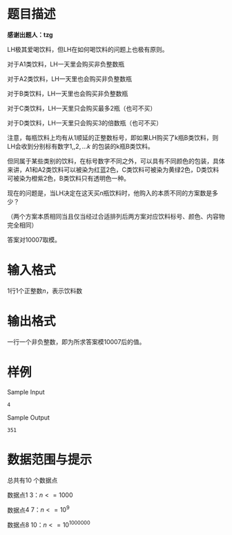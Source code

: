 
# 题目描述

**感谢出题人：tzg**

$\text{LH}$极其爱喝饮料，但$\text{LH}$在如何喝饮料的问题上也极有原则。

对于$\text{A1}$类饮料，$\text{LH}$一天里会购买非负整数瓶 

对于$\text{A2}$类饮料，$\text{LH}$一天里也会购买非负整数瓶 

对于$\text{B}$类饮料，$\text{LH}$一天里也会购买非负整数瓶 

对于$\text{C}$类饮料，$\text{LH}$一天里只会购买最多$2$瓶（也可不买） 

对于$\text{D}$类饮料，$\text{LH}$一天里只会购买$3$的倍数瓶（也可不买） 

注意，每瓶饮料上均有从$1$顺延的正整数标号，即如果$\text{LH}$购买了$\text{k}$瓶$\text{B}$类饮料，则$\text{LH}$会收到分别标有数字$1,,2,…k$
的包装的$\text{k}$瓶$\text{B}$类饮料。 

但同属于某些类别的饮料，在标号数字不同之外，可以具有不同颜色的包装，具体来讲，$\text{A1}$和$\text{A2}$类饮料可以被染为红蓝$2$色，$\text{C}$类饮料可被染为黄绿$2$色，$\text{D}$类饮料可被染为橙紫$2$色，$\text{B}$类饮料只有透明色一种。 

现在的问题是，当$\text{LH}$决定在这天买$n$瓶饮料时，他购入的本质不同的方案数是多少？ 

（两个方案本质相同当且仅当经过合适排列后两方案对应饮料标号、颜色、内容物完全相同） 

答案对$10007$取模。

# 输入格式

$1$行$1$个正整数$n$，表示饮料数

# 输出格式

一行一个非负整数，即为所求答案模$10007$后的值。

# 样例

Sample Input
```
4
```
Sample Output
```
351
```

# 数据范围与提示

总共有10 个数据点

数据点$1~3：n <= 1000$

数据点$4~7：n <= 10^9$

数据点$8~10：n <= 10^{1000000}$

